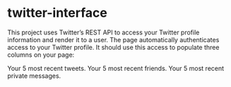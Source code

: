 # twitter-interface

This project uses Twitter’s REST API to access your Twitter profile information and render it to a user. The page automatically authenticates access to your Twitter profile. It should use this access to populate three columns on your page:

Your 5 most recent tweets.
Your 5 most recent friends.
Your 5 most recent private messages.